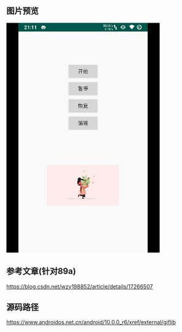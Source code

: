 ##
## 图片预览
![image](https://github.com/153437803/cmake-giflib-r10/blob/master/device.gif ) 

##
## 参考文章(针对89a)
https://blog.csdn.net/wzy198852/article/details/17266507

##
## 源码路径
https://www.androidos.net.cn/android/10.0.0_r6/xref/external/giflib
